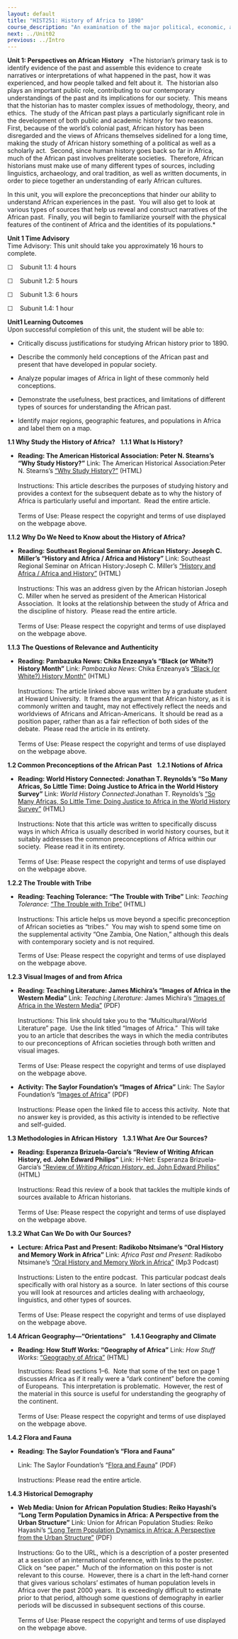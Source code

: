 ```yaml
---
layout: default
title: "HIST251: History of Africa to 1890"
course_description: "An examination of the major political, economic, and social changes that took place in Africa from prehistory to the era of European imperialism in the nineteenth century."
next: ../Unit02
previous: ../Intro
---
```

**Unit 1: Perspectives on African History** <span id="1"></span> 
*The historian’s primary task is to identify evidence of the past and
assemble this evidence to create narratives or interpretations of what
happened in the past, how it was experienced, and how people talked and
felt about it.  The historian also plays an important public role,
contributing to our contemporary understandings of the past and its
implications for our society.  This means that the historian has to
master complex issues of methodology, theory, and ethics.  The study of
the African past plays a particularly significant role in the
development of both public and academic history for two reasons.  First,
because of the world’s colonial past, African history has been
disregarded and the views of Africans themselves sidelined for a long
time, making the study of African history something of a political as
well as a scholarly act.  Second, since human history goes back so far
in Africa, much of the African past involves preliterate societies. 
Therefore, African historians must make use of many different types of
sources, including linguistics, archaeology, and oral tradition, as well
as written documents, in order to piece together an understanding of
early African cultures.  
  
 In this unit, you will explore the preconceptions that hinder our
ability to understand African experiences in the past.  You will also
get to look at various types of sources that help us reveal and
construct narratives of the African past.  Finally, you will begin to
familiarize yourself with the physical features of the continent of
Africa and the identities of its populations.*

**Unit 1 Time Advisory**  
Time Advisory: This unit should take you approximately 16 hours to
complete.  
  
 ☐    Subunit 1.1: 4 hours  
  
 ☐    Subunit 1.2: 5 hours  
  
 ☐    Subunit 1.3: 6 hours  
  
 ☐    Subunit 1.4: 1 hour

**Unit1 Learning Outcomes**  
Upon successful completion of this unit, the student will be able to:
-   Critically discuss justifications for studying African history prior
    to 1890.

-   Describe the commonly held conceptions of the African past and
    present that have developed in popular society.

-   Analyze popular images of Africa in light of these commonly held
    conceptions.

-   Demonstrate the usefulness, best practices, and limitations of
    different types of sources for understanding the African past.

-   Identify major regions, geographic features, and populations in
    Africa and label them on a map.

**1.1 Why Study the History of Africa?** <span id="1.1"></span> 
**1.1.1 What Is History?** <span id="1.1.1"></span> 
-   **Reading: The American Historical Association: Peter N. Stearns’s
    “Why Study History?”**
    Link: The American Historical Association:Peter N. Stearns’s [“Why
    Study
    History?”](http://www.historians.org/pubs/free/WhyStudyHistory.htm)
    (HTML)  
        
     Instructions: This article describes the purposes of studying
    history and provides a context for the subsequent debate as to why
    the history of Africa is particularly useful and important.  Read
    the entire article.  
        
     Terms of Use: Please respect the copyright and terms of use
    displayed on the webpage above.

**1.1.2 Why Do We Need to Know about the History of Africa?** <span
id="1.1.2"></span> 
-   **Reading: Southeast Regional Seminar on African History: Joseph C.
    Miller’s “History and Africa / Africa and History”**
    Link: Southeast Regional Seminar on African History:Joseph C.
    Miller’s [“History and Africa / Africa and
    History”](http://www.ecu.edu/african/sersas/jmahapa.htm) (HTML)  
        
     Instructions: This was an address given by the African historian
    Joseph C. Miller when he served as president of the American
    Historical Association.  It looks at the relationship between the
    study of Africa and the discipline of history.  Please read the
    entire article.  
        
     Terms of Use: Please respect the copyright and terms of use
    displayed on the webpage above.

**1.1.3 The Questions of Relevance and Authenticity** <span
id="1.1.3"></span> 
-   **Reading: Pambazuka News: Chika Enzeanya’s “Black (or White?)
    History Month”**
    Link: *Pambazuka News*: Chika Enzeanya’s [“Black (or White?) History
    Month”](http://www.pambazuka.org/en/category/features/70629)
    (HTML)  
        
     Instructions: The article linked above was written by a graduate
    student at Howard University.  It frames the argument that African
    history, as it is commonly written and taught, may not effectively
    reflect the needs and worldviews of Africans and African-Americans. 
    It should be read as a position paper, rather than as a fair
    reflection of both sides of the debate.  Please read the article in
    its entirety.  
        
     Terms of Use: Please respect the copyright and terms of use
    displayed on the webpage above.

**1.2 Common Preconceptions of the African Past** <span
id="1.2"></span> 
**1.2.1 Notions of Africa** <span id="1.2.1"></span> 
-   **Reading: World History Connected: Jonathan T. Reynolds’s “So Many
    Africas, So Little Time: Doing Justice to Africa in the World
    History Survey”**
    Link: *World History Connected*:Jonathan T. Reynolds’s [“So Many
    Africas, So Little Time: Doing Justice to Africa in the World
    History
    Survey”](http://worldhistoryconnected.press.illinois.edu/2.1/reynolds.html)
    (HTML)  
        
     Instructions: Note that this article was written to specifically
    discuss ways in which Africa is usually described in world history
    courses, but it suitably addresses the common preconceptions of
    Africa within our society.  Please read it in its entirety.  
        
     Terms of Use: Please respect the copyright and terms of use
    displayed on the webpage above.

**1.2.2 The Trouble with Tribe** <span id="1.2.2"></span> 
-   **Reading: Teaching Tolerance: “The Trouble with Tribe”**
    Link: *Teaching Tolerance*: [“The Trouble with
    Tribe”](http://www.tolerance.org/magazine/number-19-spring-2001/trouble-tribe)
    (HTML)  
        
     Instructions: This article helps us move beyond a specific
    preconception of African societies as “tribes.”  You may wish to
    spend some time on the supplemental activity “One Zambia, One
    Nation,” although this deals with contemporary society and is not
    required.  
      
     Terms of Use: Please respect the copyright and terms of use
    displayed on the webpage above.

**1.2.3 Visual Images of and from Africa** <span id="1.2.3"></span> 
-   **Reading: Teaching Literature: James Michira’s “Images of Africa in
    the Western Media”**
    Link: *Teaching Literature*: James Michira’s [“Images of Africa in
    the Western
    Media”](http://www.teachingliterature.org/teachingliterature/multi.htm)
    (PDF)  
        
     Instructions: This link should take you to the “Multicultural/World
    Literature” page.  Use the link titled “Images of Africa.”  This
    will take you to an article that describes the ways in which the
    media contributes to our preconceptions of African societies through
    both written and visual images.  
        
     Terms of Use: Please respect the copyright and terms of use
    displayed on the webpage above.

-   **Activity: The Saylor Foundation’s “Images of Africa”**
    Link: The Saylor Foundation’s “[Images of
    Africa](https://resources.saylor.org/wwwresources/archived/site/wp-content/uploads/2012/02/HIST251-1.2.3-ImagesofAfrica-FINAL.pdf)”
    (PDF)  
        
     Instructions: Please open the linked file to access this activity. 
    Note that no answer key is provided, as this activity is intended to
    be reflective and self-guided.

**1.3 Methodologies in African History** <span id="1.3"></span> 
**1.3.1 What Are Our Sources?** <span id="1.3.1"></span> 
-   **Reading: Esperanza Brizuela-Garcia’s “Review of Writing African
    History, ed. John Edward Philips”**
    Link: H-Net: Esperanza Brizuela-Garcia’s [“Review of *Writing
    African History*, ed. John Edward
    Philips”](http://www.h-net.org/reviews/showrev.php?id=11314)
    (HTML)  
        
     Instructions: Read this review of a book that tackles the multiple
    kinds of sources available to African historians.   
        
     Terms of Use: Please respect the copyright and terms of use
    displayed on the webpage above.

**1.3.2 What Can We Do with Our Sources?** <span id="1.3.2"></span> 
-   **Lecture: Africa Past and Present: Radikobo Ntsimane’s “Oral
    History and Memory Work in Africa”**
    Link: *Africa Past and Present*: Radikobo Ntsimane’s [“Oral History
    and Memory Work in
    Africa”](http://afripod.aodl.org/2010/09/episode-44-oral-history-and-memory-work-in-africa/)
    (Mp3 Podcast)  
        
     Instructions: Listen to the entire podcast.  This particular
    podcast deals specifically with oral history as a source.  In later
    sections of this course you will look at resources and articles
    dealing with archaeology, linguistics, and other types of
    sources.   
        
     Terms of Use: Please respect the copyright and terms of use
    displayed on the webpage above.

**1.4 African Geography—“Orientations”** <span id="1.4"></span> 
**1.4.1 Geography and Climate** <span id="1.4.1"></span> 
-   **Reading: How Stuff Works: “Geography of Africa”**
    Link: *How Stuff Works*: [“Geography of
    Africa”](http://geography.howstuffworks.com/africa/geography-of-africa.htm)
    (HTML)  
      
     Instructions: Read sections 1–6.  Note that some of the text on
    page 1 discusses Africa as if it really were a “dark continent”
    before the coming of Europeans.  This interpretation is
    problematic.  However, the rest of the material in this source is
    useful for understanding the geography of the continent.  
        
     Terms of Use: Please respect the copyright and terms of use
    displayed on the webpage above.

**1.4.2 Flora and Fauna** <span id="1.4.2"></span> 
-   **Reading: The Saylor Foundation’s “Flora and Fauna”**

    Link: The Saylor Foundation’s “[Flora and
    Fauna](https://resources.saylor.org/wwwresources/archived/site/wp-content/uploads/2012/06/HIST251-Sub-subunit-1.4.2-Flora-and-Fauna-FINAL.pdf)”
    (PDF)  
        
     Instructions: Please read the entire article. 

**1.4.3 Historical Demography** <span id="1.4.3"></span> 
-   **Web Media: Union for African Population Studies: Reiko Hayashi’s
    “Long Term Population Dynamics in Africa: A Perspective from the
    Urban Structure”**
    Link: Union for African Population Studies: Reiko Hayashi’s [“Long
    Term Population Dynamics in Africa: A Perspective from the Urban
    Structure”](http://uaps2007.princeton.edu/abstractViewer.aspx?submissionId=70296)
    (PDF)  
        
     Instructions: Go to the URL, which is a description of a poster
    presented at a session of an international conference, with links to
    the poster.  Click on “see paper.”  Much of the information on this
    poster is not relevant to this course.  However, there is a chart in
    the left-hand corner that gives various scholars’ estimates of human
    population levels in Africa over the past 2000 years.  It is
    exceedingly difficult to estimate prior to that period, although
    some questions of demography in earlier periods will be discussed in
    subsequent sections of this course.  
        
     Terms of Use: Please respect the copyright and terms of use
    displayed on the webpage above.


